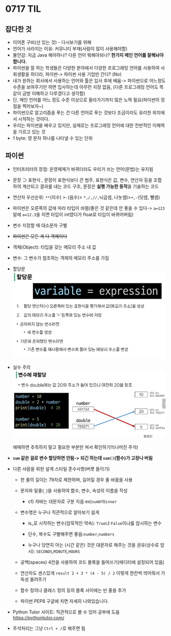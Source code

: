 # 0717 TIL

## 잡다한 것

- 이어폰 구비(선 있는 것) - 다시보기를 위해
- 언어가 사라지는 이유: 커뮤니티 부재(사람이 많이 사용해야함)
- 불안감: 지금 Java 해야하나? 다른 언어 뭐해야되나?
  **한가지 메인 언어를 잘해놔야 합니다.** 
- 파이썬을 잘 하는 학생들은 다양한 분야에서 다양한 프로그래밍 언어를 사용하여 사회생활을 하더라, 파이썬-> 파이썬 사용 기업만 간다? (No)
- 내가 원하는 회사에서 사용하는 언어와 툴은 입사 후에 배움-> 파이썬으로 어느정도 수준을 보여주기만 하면 입사하는데 아무런 지장 없음, (다른 프로그래밍 언어도 똑같이 금방 이해하고 다루겠다고 생각함)
- 단, 메인 언어를 어느 정도 수준 이상으로 올라가기까지 많은 노력 필요(파이썬의 정점을 찍어보자~)
- 파이썬으로 알고리즘을 푸는 건 다른 언어로 푸는 것보다 조금이라도 유리한 위치에서 시작하는 것이다.
- 우리는 파이썬을 배우고 있지만, 실제로는 프로그래밍 언어에 대한 전반적인 이해력을 기르고 있는 것
- 1 byte: 영 문자 하나를 나타낼 수 있는 단위

## 파이썬

- 인터프리터의 장점: 운영체제가 바뀌더라도 우리가 쓰는 언어(문법)는 유지됨

- 문장 ⊃ 표현식 , 문장이 표현식보다 큰 범주, 표현식은 값, 변수, 연산자 등을 조합하여 계산되고 결과를 내는 코드 구조, 문장은 **실행 가능한 동작**을 기술하는 코드

- 연산자 우선순위: `**`(지수) >`-`(음수)> `*,/,//,%`(곱셈, 나눗셈)>`+,-`(덧셈, 뺄셈)

- 파이썬은 오른쪽의 값에 따라 타입이 바뀜(좋은 것 같은데 안 좋을 수 있다-> `a=123`밑에 `a=12.3`을 치면 타입이 int였다가 float로 타입이 바뀌어버림)

- 변수 지정할 때 대소문자 구별

- ~~파이썬은 모든 게 다 객체이다~~ 

- 객체(Object): 타입을 갖는 메모리 주소 내 값

- 변수: 그 변수가 참조하는 객제의 메모리 주소를 가짐

- 할당문 ![](0717_assets/2023-07-17-10-11-38-image.png)

- 실수 주의 ![](0717_assets/2023-07-17-10-13-10-image.png)
  
    애매하면 추측하지 말고 필요한 부분만 쳐서 확인하기!!(나머진 주석)

- **`sum` 같은 걸로 변수 할당하면 안됨-> 되긴 하는데 `sum()`(함수)가 고장나 버림**  

- 다른 사람을 위한 설계 스타일 준수사항(버릇 들이기)
  
  - 한 줄의 길이는 79자로 제한하며, 길어질 경우 줄 바꿈을 사용
  
  - 문자와 밑줄(`_`)을 사용하여 함수, 변수, 속성의 이름을 작성
    
    - cf) 자바는 대문자로 구분 지음 ex)`sumOfDinner`
  
  - 변수명은 누구나 직관적으로 알아보기 쉽게
    
    - is_로 시작하는 변수(암묵적인 약속): `True`냐 `False`이냐를 암시하는 변수
    
    - 단수, 복수도 구별해주면 좋음:`number`,`numbers` 
    
    - 누구나 당연히 아는 (시간 같은) 것은 대문자로 해주는 것을 권유(상수로 암시): `SECONDS`,`MINUTE`,`HOURS` 
  
  - 공백(spaces) 4칸을 사용하여 코드 블록을 들여쓰기(에디터에 설정되어 있음)
  
  - 연산자도 센스있게
    `result 2 + 3 * (4 - 5) / 2` 이렇게 한칸씩 띄어줘서 가독성 올려주기
  
  - 함수 정의나 클래스 정의 등의 블록 사이에는 빈 줄을 추가
  
  - 파이썬 PEP8 구글에 치면 자세히 나와있습니다.

- Python Tutor 사이트: 직관적으로 볼 수 있어 공부에 도움
   https://pythontutor.com/ 

- 주석처리는 그냥 `Ctrl + /`로 해주면 됨
